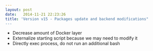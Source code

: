 ```yaml
---
layout: post
date:   2014-11-21 22:23:26
title: 'Version v15 - Packages update and backend modifications"
---
```


* Decrease amount of Docker layer
* Externalize starting script because we may need to modify it
* Directly exec process, do not run an additional bash
